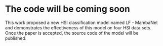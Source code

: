 # The code will be coming soon
This work proposed a new HSI classification model named LF - MambaNet and demonstrates the effectiveness of this model on four HSI data sets.
Once the paper is accepted, the source code of the model will be published.
